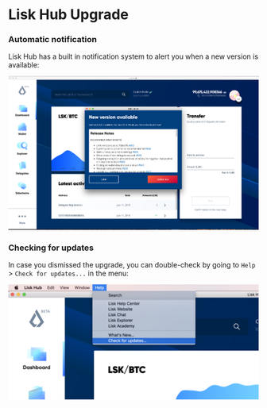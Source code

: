 # Lisk Hub Upgrade


### Automatic notification

Lisk Hub has a built in notification system to alert you when a new version is available:

![update_available.png](update_available.png "update_available.png")


### Checking for updates

In case you dismissed the upgrade, you can double-check by going to `Help` > `Check for updates...` in the menu:


![check_updates](check_updates.png "check_updates")

